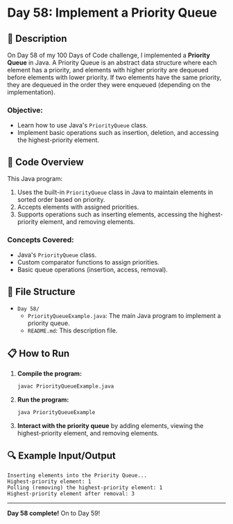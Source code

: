 # Day 58: Implement a Priority Queue

## 📝 Description

On Day 58 of my 100 Days of Code challenge, I implemented a **Priority Queue** in Java. A Priority Queue is an abstract data structure where each element has a priority, and elements with higher priority are dequeued before elements with lower priority. If two elements have the same priority, they are dequeued in the order they were enqueued (depending on the implementation).

### **Objective:**
- Learn how to use Java's `PriorityQueue` class.
- Implement basic operations such as insertion, deletion, and accessing the highest-priority element.

## 🚀 Code Overview

This Java program:
1. Uses the built-in `PriorityQueue` class in Java to maintain elements in sorted order based on priority.
2. Accepts elements with assigned priorities.
3. Supports operations such as inserting elements, accessing the highest-priority element, and removing elements.

### **Concepts Covered:**
- Java's `PriorityQueue` class.
- Custom comparator functions to assign priorities.
- Basic queue operations (insertion, access, removal).

## 📂 File Structure
- `Day 58/`
  - `PriorityQueueExample.java`: The main Java program to implement a priority queue.
  - `README.md`: This description file.

## 📋 How to Run
1. **Compile the program:**
   ```bash
   javac PriorityQueueExample.java
   ```
2. **Run the program:**
   ```bash
   java PriorityQueueExample
   ```
3. **Interact with the priority queue** by adding elements, viewing the highest-priority element, and removing elements.

## 🔍 Example Input/Output

```plaintext
Inserting elements into the Priority Queue...
Highest-priority element: 1
Polling (removing) the highest-priority element: 1
Highest-priority element after removal: 3
```

---

**Day 58 complete!** On to Day 59!

